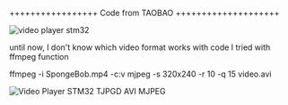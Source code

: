 +++++++++++++++++ Code from TAOBAO ++++++++++++++++++++

![video player stm32](https://github.com/user-attachments/assets/c66088ef-3372-4606-b80e-8366744e84f3)


until now, I don't know which video format works with code
I tried with ffmpeg function

ffmpeg -i SpongeBob.mp4 -c:v mjpeg -s 320x240 -r 10 -q 15 video.avi


![Video Player STM32 TJPGD AVI MJPEG](https://github.com/user-attachments/assets/20352ea5-9157-4b93-8a20-3c4e1e9d44d5)

